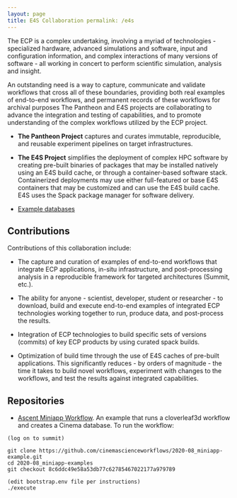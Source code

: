 ```yaml
---
layout: page
title: E4S Collaboration permalink: /e4s
---
```


The ECP is a complex undertaking, involving a myriad of technologies - specialized hardware, advanced simulations and software, input and configuration information, and complex interactions of many versions of software - all working in concert to perform scientific simulation, analysis and insight.

An outstanding need is a way to capture, communicate and validate workflows that cross all of these boundaries, providing both real examples of end-to-end workflows, and permanent records of these workflows for archival purposes The Pantheon and E4S projects are collaborating to advance the integration and testing of capabilities, and to promote understanding of the complex workflows utilized by the ECP project.


- **The Pantheon Project** captures and curates immutable, reproducible, and reusable experiment pipelines on target infrastructures.

- **The E4S Project** simplifies the deployment of complex HPC software by creating pre-built binaries of packages that may be installed natively using an E4S build cache, or through a container-based software stack. Containerized deployments may use either full-featured or base E4S containers that may be customized and can use the E4S build cache. E4S uses the Spack package manager for software delivery. 

- [Example databases](assets/cinema/E4S_miniapp_example/cinema/cinema_view.html)

## Contributions

Contributions of this collaboration include:

- The capture and curation of examples of end-to-end workflows that integrate ECP applications, in-situ infrastructure, and post-processing analysis in a reproducible framework for targeted architectures (Summit, etc.).

- The ability for anyone - scientist, developer, student or researcher - to download, build and execute end-to-end examples of integrated ECP technologies working together to run, produce data, and post-process the results.

- Integration of ECP technologies to build specific sets of versions (commits) of key ECP products by using curated spack builds.

- Optimization of build time through the use of E4S caches of pre-built applications. This significantly reduces - by orders of magnitude - the time it takes to build novel workflows, experiment with changes to the workflows, and test the results against integrated capabilities.

## Repositories

- [Ascent Miniapp Workflow](https://github.com/cinemascienceworkflows/2020-08_miniapp-example/tree/8c6ddc49e58a53db77c62785467022177a979789). An example that runs a cloverleaf3d workflow and creates a Cinema database. To run the workflow:
```
(log on to summit)

git clone https://github.com/cinemascienceworkflows/2020-08_miniapp-example.git
cd 2020-08_miniapp-examples
git checkout 8c6ddc49e58a53db77c62785467022177a979789

(edit bootstrap.env file per instructions)
./execute
```

